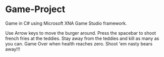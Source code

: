 # Game-Project

Game in C# using Microsoft XNA Game Studio framework.

Use Arrow keys to move the burger around. Press the spacebar to shoot french fries at the teddies. Stay away from the teddies and kill as many as you can. Game Over when health reaches zero. Shoot 'em nasty bears away!!!
